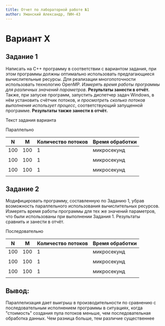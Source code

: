 ```yaml
---
title: Отчет по лабораторной работе №1
author: Уманский Александр, ПИН-43
---
```

# Вариант X

## Задание 1
Написать на C++ программу в соответствии с вариантом задания, при этом программы
должны оптимально использовать предлагающиеся вычислительные ресурсы. Для реализации
многопоточности использовать технологию OpenMP. *Измерять время работы программы для
различных значений параметров*. **Результаты занести в отчёт.** Также, при запуске программ,
запустить диспетчер задач Windows, в нём установить счётчик потоков, и *просмотреть сколько
потоков выполнения использует процесс*, соответствующий запущенной программе. **Результаты
также занести в отчёт.**

Текст задания варианта


Параллельно


|  N  |  M  |Количество потоков |Время обработки    |
|-----|-----|-------------------|-------------------|
| 100 | 100 |         1         |микросекунд        |
|     |     |                   |                   |
| 100 | 100 |         1         |микросекунд        |
|     |     |                   |                   |
| 100 | 100 |         1         |микросекунд        |
|     |     |                   |                   |
 
## Задание 2
Модифицировать программу, составленную по Заданию 1, убрав возможность
параллельного использования вычислительных ресурсов. Измерять время работы программы для
тех же значений параметров, что были использованы при выполнении Задания 1. Результаты
сравнить и занести в отчёт.

Последовательно


|  N  |  M  |Количество потоков |Время обработки    |
|-----|-----|-------------------|-------------------|
| 100 | 100 |         1         |микросекунд        |
|     |     |                   |                   |
| 100 | 100 |         1         |микросекунд        |
|     |     |                   |                   |
| 100 | 100 |         1         |микросекунд        |
|     |     |                   |                   |


## Вывод: 
Параллелизация дает выигрыш в производительности 
по сравнению с последовательным
исполнением программы в ситуациях, 
когда "стоимость" создания пула потоков меньше, чем последовательная обработка данных.
Чем разница больше, тем различие существеннее
